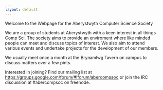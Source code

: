 ```yaml
---
layout: default
---
```

Welcome to the Webpage for the Aberystwyth Computer Science Society

We are a group of students at Aberystwyth with a keen interest in all things Comp Sci. The society aims to provide an enviroment where like minded people can meet and discuss topics of interest. We also aim to attend various events and undertake projects for the development of our members.

We usually meet once a month at the Brynamlwg Tavern on campus to discuss matters over a few pints.


Interested in joining? Find our mailing list at https://groups.google.com/forum/#!forum/abercompsoc or join the IRC discussion at #abercompsoc on freenode.
